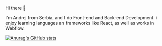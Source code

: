 Hi there 👋

I'm Andrej from Serbia, and I do Front-end and Back-end Development. i enjoy learning languages an frameworks like React, as well as works in Webflow.

[![Anurag's GitHub stats](https://github-readme-stats.vercel.app/api?username=andrejilic05)](https://github.com/anuraghazra/github-readme-stats)
